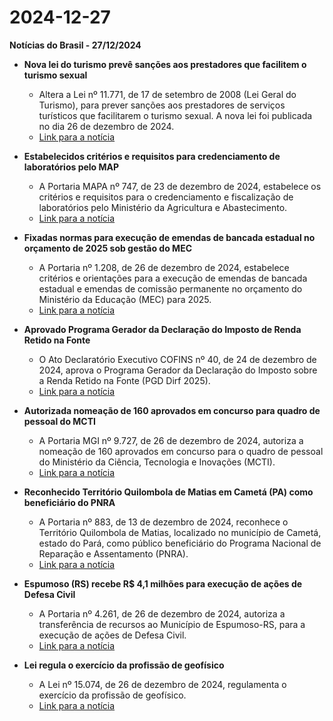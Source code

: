 # 2024-12-27

**Notícias do Brasil - 27/12/2024**

- **Nova lei do turismo prevê sanções aos prestadores que facilitem o turismo sexual**
  - Altera a Lei nº 11.771, de 17 de setembro de 2008 (Lei Geral do Turismo), para prever sanções aos prestadores de serviços turísticos que facilitarem o turismo sexual. A nova lei foi publicada no dia 26 de dezembro de 2024.
  - [Link para a notícia](https://www.in.gov.br/web/dou/-/lei-n-15.073-de-26-de-dezembro-de-2024-604330789)

- **Estabelecidos critérios e requisitos para credenciamento de laboratórios pelo MAP**
  - A Portaria MAPA nº 747, de 23 de dezembro de 2024, estabelece os critérios e requisitos para o credenciamento e fiscalização de laboratórios pelo Ministério da Agricultura e Abastecimento.
  - [Link para a notícia](https://www.in.gov.br/web/dou/-/portaria-mapa-n-747-de-23-de-dezembro-de-2024-604326121)

- **Fixadas normas para execução de emendas de bancada estadual no orçamento de 2025 sob gestão do MEC**
  - A Portaria nº 1.208, de 26 de dezembro de 2024, estabelece critérios e orientações para a execução de emendas de bancada estadual e emendas de comissão permanente no orçamento do Ministério da Educação (MEC) para 2025.
  - [Link para a notícia](https://www.in.gov.br/web/dou/-/portaria-n-1.208-de-26-de-dezembro-de-2024-604355661)

- **Aprovado Programa Gerador da Declaração do Imposto de Renda Retido na Fonte**
  - O Ato Declaratório Executivo COFINS nº 40, de 24 de dezembro de 2024, aprova o Programa Gerador da Declaração do Imposto sobre a Renda Retido na Fonte (PGD Dirf 2025).
  - [Link para a notícia](https://www.in.gov.br/web/dou/-/ato-declaratorio-executivo-cofis-n-40-de-24-de-dezembro-de-2024-604374562)

- **Autorizada nomeação de 160 aprovados em concurso para quadro de pessoal do MCTI**
  - A Portaria MGI nº 9.727, de 26 de dezembro de 2024, autoriza a nomeação de 160 aprovados em concurso para o quadro de pessoal do Ministério da Ciência, Tecnologia e Inovações (MCTI).
  - [Link para a notícia](https://www.in.gov.br/web/dou/-/portaria-mgi-n-9.727-de-26-de-dezembro-de-2024-604372086)

- **Reconhecido Território Quilombola de Matias em Cametá (PA) como beneficiário do PNRA**
  - A Portaria nº 883, de 13 de dezembro de 2024, reconhece o Território Quilombola de Matias, localizado no município de Cametá, estado do Pará, como público beneficiário do Programa Nacional de Reparação e Assentamento (PNRA).
  - [Link para a notícia](https://www.in.gov.br/web/dou/-/portaria-n-883-de-13-de-dezembro-de-2024-604328277)

- **Espumoso (RS) recebe R$ 4,1 milhões para execução de ações de Defesa Civil**
  - A Portaria nº 4.261, de 26 de dezembro de 2024, autoriza a transferência de recursos ao Município de Espumoso-RS, para a execução de ações de Defesa Civil.
  - [Link para a notícia](https://www.in.gov.br/web/dou/-/portaria-n-4.261-de-26-de-dezembro-de-2024-604346204)

- **Lei regula o exercício da profissão de geofísico**
  - A Lei nº 15.074, de 26 de dezembro de 2024, regulamenta o exercício da profissão de geofísico.
  - [Link para a notícia](https://www.in.gov.br/web/dou/-/lei-n-15.074-de-26-de-dezembro-de-2024-604331299)